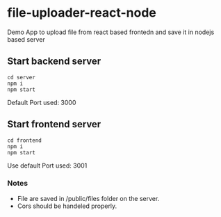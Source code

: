 # file-uploader-react-node
Demo App to upload file from react based frontedn and save it in nodejs based server

## Start backend server
```
cd server
npm i
npm start
```

Default Port used: 3000

## Start frontend server
```
cd frontend
npm i
npm start
```

Use default Port used: 3001


### Notes

- File are saved in /public/files folder on the server.
- Cors should be handeled properly.


